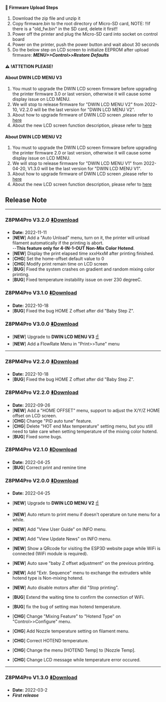 #### :green_book: Firmware Upload Steps
1. Download the zip file and unzip it
2. Copy firmware.bin to the root directory of Micro-SD card, 
NOTE: !!if there is a "old_fw.bin" in the SD card, delete it first!!
3. Power off the printer and plug the Micro-SD card into socket on control board
4. Power on the printer, push the power button and wait about 30 seconds
5. Do the below step on LCD screen to initialize EEPROM after upload firmware:  ***MENU>>Control>>Restore Defaults***

#### :warning: !ATTETION PLEASE! 
#### About DWIN LCD MENU V3
1. You must to upgrade the DWIN LCD screen firmware before upgrading the printer firmware 3.0 or last version, otherwise it will cause some display issue on LCD MENU. 
2. We will stop to release firmware for "DWIN LCD MENU V2" from 2022-10, V2.2.0 will be the last version for "DWIN LCD MENU V2".
3. About how to upgrade firmware of DWIN LCD screen ,please refer to [here](https://github.com/ZONESTAR3D/Upgrade-kit-guide/tree/main/TFT-LCD/LCD-DWIN#upload-firmware)  
4. About the new LCD screen function description, please refer to [here](https://github.com/ZONESTAR3D/Upgrade-kit-guide/blob/main/TFT-LCD/LCD-DWIN/user_guide/LCD-DWIN%20MENU%20Description%20V3.pdf)  

#### About DWIN LCD MENU V2
1. You must to upgrade the DWIN LCD screen firmware before upgrading the printer firmware 2.0 or last version, otherwise it will cause some display issue on LCD MENU. 
2. We will stop to release firmware for "DWIN LCD MENU V1" from 2022-04-20, V1.3.0 will be the last version for "DWIN LCD MENU V1".
3. About how to upgrade firmware of DWIN LCD screen ,please refer to [here](https://github.com/ZONESTAR3D/Upgrade-kit-guide/tree/main/TFT-LCD/LCD-DWIN#upload-firmware)  
4. About the new LCD screen function description, please refer to [here](https://github.com/ZONESTAR3D/Upgrade-kit-guide/blob/main/TFT-LCD/LCD-DWIN/user_guide/LCD-DWIN%20MENU%20Description%20V2.pdf)  

## Release Note
--------------
### Z8PM4Pro V3.2.0 [:arrow_down:Download](./Z8PM4Pro_V3_2_0.zip)
- **Date:** 2022-11-11
- [**NEW**] Add a "Auto Unload" menu, turn on it, the printer will unload filament automatically if the printing is abort.    
  --**This feature only for 4-IN-1-OUT Non-Mix Color Hotend**.   
- [**NEW**] Display the print elapsed time xxxHxxM after printing finished.
- [**CHG**] Set the home-offset default value to 0
- [**CHG**] Modify print remain time on LCD screen
- [**BUG**] Fixed the system crashes on gradient and random mixing color printing.
- [**BUG**] Fixed temperature instability issue on over 230 degreeC.

### Z8PM4Pro V3.1.0 [:arrow_down:Download](./Z8PM4Pro_V3_1_0.zip)
- **Date:** 2022-10-18
- [**BUG**] Fixed the bug HOME Z offset after did "Baby Step Z".

### Z8PM4Pro V3.0.0 [:arrow_down:Download](./Z8PM4Pro_V3_0_0.zip)
- [**NEW**] Upgrade to **DWIN LCD MENU V3** [:point_up:](#about-dwin-lcd-menu-v3)
- [**NEW**] Add a FlowRate Menu in "Print>>Tune" menu

--------------
### Z8PM4Pro V2.2.0 [:arrow_down:Download](./Z8PM4Pro_V2_3_0.zip)
- **Date:** 2022-10-18
- [**BUG**] Fixed the bug HOME Z offset after did "Baby Step Z".

### Z8PM4Pro V2.2.0 [:arrow_down:Download](./Z8PM4Pro_V2_2_0.zip)
- **Date:** 2022-09-26
- [**NEW**] Add a "HOME OFFSET" menu, support to adjust the X/Y/Z HOME offset on LCD screen.
- [**CHG**] Change "PID auto tune" feature.
- [**CHG**] Delete "HOT end Max temperature" setting menu, but you still need to take care when setting temperature of the mixing color hotend.
- [**BUG**] Fixed some bugs.

### Z8PM4Pro V2.1.0 [:arrow_down:Download](./Z8PM4Pro_V2_1_0.zip)
- **Date:** 2022-04-25
- [**BUG**] Correct print and remine time

### Z8PM4Pro V2.0.0 [:arrow_down:Download](./Z8PM4Pro_V2_0_0.zip)
- **Date:** 2022-04-25
- [**NEW**] Upgrade to **DWIN LCD MENU V2** [:point_up:](#about-dwin-lcd-menu-v2)
- [**NEW**] Auto return to print menu if doesn't operature on tune menu for a while.
- [**NEW**] Add "View User Guide" on INFO menu.
- [**NEW**] Add "View Update News" on INFO menu.
- [**NEW**] Show a QRcode for visiting the ESP3D website page while WiFi is connected (WiFi module is required).
- [**NEW**] Auto save "baby Z offset adjustment" on the previous printing. 
- [**NEW**] Add "Extr. Sequence" menu to exchange the extruders while hotend type is Non-mixing hotend.
- [**NEW**] Auto disable motors after did "Stop printing".

- [**BUG**] Extend the waiting time to confirm the connection of WiFi.
- [**BUG**] fix the bug of setting max hotend temperature.    

- [**CHG**] Change "Mixing Feature" to "Hotend Type" on "Control>>Configure" menu.
- [**CHG**] Add Nozzle temperature setting on filament menu.
- [**CHG**] Correct HOTEND temperature.
- [**CHG**] Change the menu [HOTEND Temp] to [Nozzle Temp].   
- [**CHG**] Change LCD message while temperature error occured.

--------------
### Z8PM4Pro V1.3.0 [:arrow_down:Download](./Z8PM4Pro_V1_3_0.zip)
- **Date:** 2022-03-2
- ***First release***
